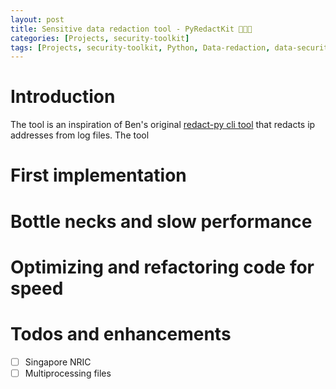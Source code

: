 ```yaml
---
layout: post
title: Sensitive data redaction tool - PyRedactKit 🧰🔐📝
categories: [Projects, security-toolkit]
tags: [Projects, security-toolkit, Python, Data-redaction, data-security, log-redaction]
---
```


# Introduction

The tool is an inspiration of Ben's original [redact-py cli tool](https://github.com/ben-labs/redact-py) that redacts ip addresses from log files. The tool

# First implementation

# Bottle necks and slow performance

# Optimizing and refactoring code for speed

# Todos and enhancements

- [ ] Singapore NRIC
- [ ] Multiprocessing files
